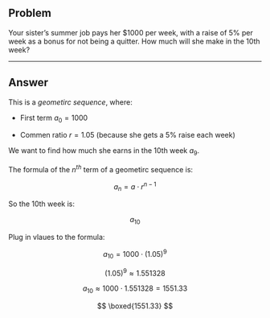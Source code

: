## Problem


Your sister’s summer job pays her $1000 per week, with a raise of 5% per week as a bonus for not being a quitter. How much will she make in the 10th week?


---

## Answer 


This is a *geometirc sequence*, where: 


- First term $a_{0} = 1000$


- Commen ratio $r = 1.05$ (because she gets a 5% raise each week)


We want to find how much she earns in the 10th week $a_{9}$.


The formula of the $n^{th}$ term of a geometirc sequence is:


$$ a_{n} = a \cdot r^{n-1} $$


So the 10th week is: 


$$a_{10}$$


Plug in vlaues to the formula: 


$$ a_{10} = 1000 \cdot (1.05)^{9} $$


$$ (1.05)^{9} \approx 1.551328 $$


$$ a_{10} \approx 1000 \cdot 1.551328 = 1551.33 $$


$$ \boxed{1551.33} $$ 
